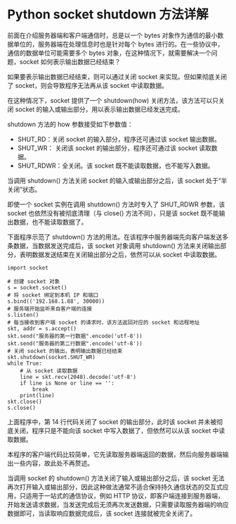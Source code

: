 # Python socket shutdown 方法详解

前面在介绍服务器端和客户端通信时，总是以一个 bytes 对象作为通信的最小数据单位的，服务器端在处理信息时也是针对每个 bytes 进行的。在一些协议中，通信的数据单位可能需要多个 bytes 对象，在这种情况下，就需要解决一个问题，socket 如何表示输出数据已经结束？

如果要表示输出数据已经结束，则可以通过关闭 socket 来实现。但如果彻底关闭了 socket，则会导致程序无法再从该 socket 中读取数据。

在这种情况下，socket 提供了一个 shutdown(how) 关闭方法，该方法可以只关闭 socket 的输入或输出部分，用以表示输出数据已经发送完成。

shutdown 方法的 how 参数接受如下参数值：

*   SHUT_RD：关闭 socket 的输入部分，程序还可通过该 socket 输出数据。
*   SHUT_WR： 关闭该 socket 的输出部分，程序还可通过该 socket 读取数据。
*   SHUT_RDWR：全关闭。该 socket 既不能读取数据，也不能写入数据。

当调用 shutdown() 方法关闭 socket 的输入或输出部分之后，该 socket 处于“半关闭”状态。

即使一个 socket 实例在调用 shutdown() 方法时专入了 SHUT_RDWR 参数，该 socket 也依然没有被彻底清理（与 close() 方法不同），只是该 socket 既不能输出数据，也不能读取数据了。

下面程序示范了 shutdown() 方法的用法。在该程序中服务器端先向客户端发送多条数据，当数据发送完成后，该 socket 对象调用 shutdown() 方法来关闭输出部分，表明数据发送结束在关闭输出部分之后，依然可以从 socket 中读取数据。

```
import socket

# 创建 socket 对象
s = socket.socket()
# 将 socket 绑定到本机 IP 和端口
s.bind(('192.168.1.88', 30000))
# 服务端开始监听来自客户端的连接
s.listen()
# 每当接收到客户端 socket 的请求时，该方法返回对应的 socket 和远程地址
skt, addr = s.accept()
skt.send("服务器的第一行数据".encode('utf-8'))
skt.send("服务器的第二行数据".encode('utf-8'))
# 关闭 socket 的输出，表明输出数据已经结束
skt.shutdown(socket.SHUT_WR)
while True:
    # 从 socket 读取数据
    line = skt.recv(2048).decode('utf-8')
    if line is None or line == '':
        break
    print(line)
skt.close()
s.close()
```

上面程序中，第 14 行代码关闭了 socket 的输出部分，此时该 socket 并未被彻底关闭，程序只是不能向该 socket 中写入数据了，但依然可以从该 socket 中读取数据。

本程序的客户端代码比较简单，它先读取服务器端返回的数据，然后向服务器端输出一些内容，故此处不再赘述。

当调用 socket 的 shutdown() 方法关闭了输入或输出部分之后，该 socket 无法再次打开输入或输出部分，因此这种做法通常不适合保持持久通信状态的交互式应用，只适用于一站式的通信协议，例如 HTTP 协议，即客户端连接到服务器端，开始发送请求数据，当发送完成后无须再次发送数据，只需要读取服务器端的响应数据即可，当读取响应数据完成后，该 socket 连接就被完全关闭了。